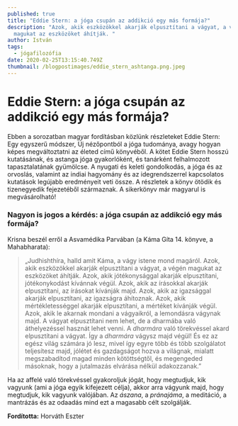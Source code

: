 ```yaml
---
published: true
title: "Eddie Stern: a jóga csupán az addikció egy más formája?"
description: "Azok, akik eszközökkel akarják elpusztítani a vágyat, a végén
  magukat az eszközöket áhítják. "
author: István
tags:
  - jógafilozófia
date: 2020-02-25T13:15:40.749Z
thumbnail: /blogpostimages/eddie_stern_ashtanga.png.jpeg
---
```

# Eddie Stern: a jóga csupán az addikció egy más formája?

Ebben a sorozatban magyar fordításban közlünk részleteket Eddie Stern: Egy egyszerű módszer, Új nézőpontból a jóga tudománya, avagy hogyan képes megváltoztatni az életed című könyvéből. A kötet Eddie Stern hosszú kutatásának, és astanga jóga gyakorlóként, és tanárként felhalmozott tapasztalatának gyümölcse. A nyugati és keleti gondolkodás, a jóga és az orvoslás, valamint az indiai hagyomány és az idegrendszerrel kapcsolatos kutatások legújabb eredményeit veti össze. A részletek a könyv ötödik és tizenegyedik fejezetéből származnak. A sikerkönyv már magyarul is megvásárolható! 

### Nagyon is jogos a kérdés: a jóga csupán az addikció egy más formája?

Krisna beszél erről a Asvamédika Parvában (a Káma Gíta 14. könyve, a Mahabharata): 
> „Judhishthíra, halld amit Káma, a vágy istene mond magáról. Azok, akik eszközökkel akarják elpusztítani a vágyat, a végén magukat az eszközöket áhítják. Azok, akik jótékonysággal akarják elpusztítani, jótékonykodást kívánnak végül. Azok, akik az írásokkal akarják elpusztítani, az írásokat kívánják majd. Azok, akik az igazsággal akarják elpusztítani, az igazságra áhítoznak. Azok, akik mértékletességgel akarják elpusztítani, a mértéket kívánják végül. Azok, akik le akarnak mondani a vágyaikról, a lemondásra vágynak majd. A vágyat elpusztítani nem lehet, de a dharmába való áthelyezéssel hasznát lehet venni. A *dharmára* való törekvéssel akard elpusztítani a vágyat. Így a *dharmára* vágysz majd végül! És ez az egész világ számára jó lesz, mivel így egyre több és több szolgálatot teljesítesz majd, jólétet és gazdagságot hozva a világnak, mialatt megszabadítod magad minden kötöttségtől, és megengeded másoknak, hogy a jutalmazás elvárása nélkül adakozzanak.”

Ha az affelé való törekvéssel gyakoroljuk jógát, hogy megtudjuk, kik vagyunk (ami a jóga egyik kifejezett célja), akkor arra vágyunk majd, hogy megtudjuk, kik vagyunk valójában. Az *ászana*, a *pránajáma*, a meditáció, a mantrázás és az odaadás mind ezt a magasabb célt szolgálják.

**Fordította:** Horváth Eszter
